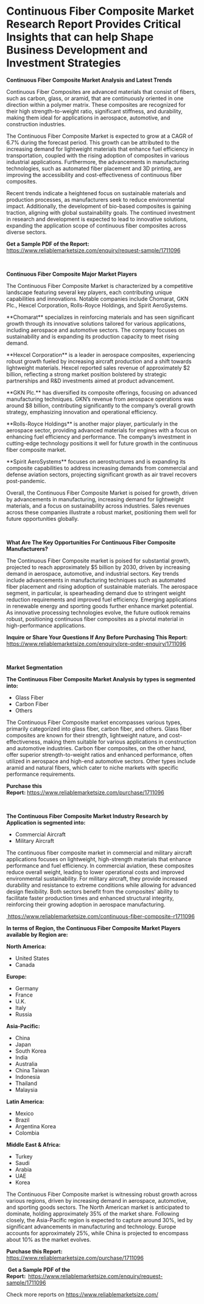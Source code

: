 <p><h1>Continuous Fiber Composite Market Research Report Provides Critical Insights that can help Shape Business Development and Investment Strategies</h1></p><p><strong>Continuous Fiber Composite Market Analysis and Latest Trends</strong></p>
<p><p>Continuous Fiber Composites are advanced materials that consist of fibers, such as carbon, glass, or aramid, that are continuously oriented in one direction within a polymer matrix. These composites are recognized for their high strength-to-weight ratio, significant stiffness, and durability, making them ideal for applications in aerospace, automotive, and construction industries.</p><p>The Continuous Fiber Composite Market is expected to grow at a CAGR of 6.7% during the forecast period. This growth can be attributed to the increasing demand for lightweight materials that enhance fuel efficiency in transportation, coupled with the rising adoption of composites in various industrial applications. Furthermore, the advancements in manufacturing technologies, such as automated fiber placement and 3D printing, are improving the accessibility and cost-effectiveness of continuous fiber composites.</p><p>Recent trends indicate a heightened focus on sustainable materials and production processes, as manufacturers seek to reduce environmental impact. Additionally, the development of bio-based composites is gaining traction, aligning with global sustainability goals. The continued investment in research and development is expected to lead to innovative solutions, expanding the application scope of continuous fiber composites across diverse sectors.</p></p>
<p><strong>Get a Sample PDF of the Report:&nbsp;</strong> <a href="https://www.reliablemarketsize.com/enquiry/request-sample/1711096?utm_campaign=2759&utm_medium=2&utm_source=Github&utm_content=ia&utm_term=27032025&utm_id=continuous-fiber-composite">https://www.reliablemarketsize.com/enquiry/request-sample/1711096</a></p>
<p>&nbsp;</p>
<p><strong>Continuous Fiber Composite Major Market Players</strong></p>
<p><p>The Continuous Fiber Composite Market is characterized by a competitive landscape featuring several key players, each contributing unique capabilities and innovations. Notable companies include Chomarat, GKN Plc., Hexcel Corporation, Rolls-Royce Holdings, and Spirit AeroSystems.</p><p>**Chomarat** specializes in reinforcing materials and has seen significant growth through its innovative solutions tailored for various applications, including aerospace and automotive sectors. The company focuses on sustainability and is expanding its production capacity to meet rising demand.</p><p>**Hexcel Corporation** is a leader in aerospace composites, experiencing robust growth fueled by increasing aircraft production and a shift towards lightweight materials. Hexcel reported sales revenue of approximately $2 billion, reflecting a strong market position bolstered by strategic partnerships and R&D investments aimed at product advancement.</p><p>**GKN Plc.** has diversified its composite offerings, focusing on advanced manufacturing techniques. GKN’s revenue from aerospace operations was around $8 billion, contributing significantly to the company’s overall growth strategy, emphasizing innovation and operational efficiency.</p><p>**Rolls-Royce Holdings** is another major player, particularly in the aerospace sector, providing advanced materials for engines with a focus on enhancing fuel efficiency and performance. The company’s investment in cutting-edge technology positions it well for future growth in the continuous fiber composite market.</p><p>**Spirit AeroSystems** focuses on aerostructures and is expanding its composite capabilities to address increasing demands from commercial and defense aviation sectors, projecting significant growth as air travel recovers post-pandemic.</p><p>Overall, the Continuous Fiber Composite Market is poised for growth, driven by advancements in manufacturing, increasing demand for lightweight materials, and a focus on sustainability across industries. Sales revenues across these companies illustrate a robust market, positioning them well for future opportunities globally.</p></p>
<p>&nbsp;</p>
<p><strong>What Are The Key Opportunities For Continuous Fiber Composite Manufacturers?</strong></p>
<p><p>The Continuous Fiber Composite market is poised for substantial growth, projected to reach approximately $5 billion by 2030, driven by increasing demand in aerospace, automotive, and industrial sectors. Key trends include advancements in manufacturing techniques such as automated fiber placement and rising adoption of sustainable materials. The aerospace segment, in particular, is spearheading demand due to stringent weight reduction requirements and improved fuel efficiency. Emerging applications in renewable energy and sporting goods further enhance market potential. As innovative processing technologies evolve, the future outlook remains robust, positioning continuous fiber composites as a pivotal material in high-performance applications.</p></p>
<p><strong>Inquire or Share Your Questions If Any Before Purchasing This Report:</strong> <a href="https://www.reliablemarketsize.com/enquiry/pre-order-enquiry/1711096?utm_campaign=2759&utm_medium=2&utm_source=Github&utm_content=ia&utm_term=27032025&utm_id=continuous-fiber-composite">https://www.reliablemarketsize.com/enquiry/pre-order-enquiry/1711096</a></p>
<p>&nbsp;</p>
<p><strong>Market Segmentation</strong></p>
<p><strong>The Continuous Fiber Composite Market Analysis by types is segmented into:</strong></p>
<p><ul><li>Glass Fiber</li><li>Carbon Fiber</li><li>Others</li></ul></p>
<p><p>The Continuous Fiber Composite market encompasses various types, primarily categorized into glass fiber, carbon fiber, and others. Glass fiber composites are known for their strength, lightweight nature, and cost-effectiveness, making them suitable for various applications in construction and automotive industries. Carbon fiber composites, on the other hand, offer superior strength-to-weight ratios and enhanced performance, often utilized in aerospace and high-end automotive sectors. Other types include aramid and natural fibers, which cater to niche markets with specific performance requirements.</p></p>
<p><strong>Purchase this Report:&nbsp;</strong><a href="https://www.reliablemarketsize.com/purchase/1711096?utm_campaign=2759&utm_medium=2&utm_source=Github&utm_content=ia&utm_term=27032025&utm_id=continuous-fiber-composite">https://www.reliablemarketsize.com/purchase/1711096</a></p>
<p>&nbsp;</p>
<p><strong>The Continuous Fiber Composite Market Industry Research by Application is segmented into:</strong></p>
<p><ul><li>Commercial Aircraft</li><li>Military Aircraft</li></ul></p>
<p><p>The continuous fiber composite market in commercial and military aircraft applications focuses on lightweight, high-strength materials that enhance performance and fuel efficiency. In commercial aviation, these composites reduce overall weight, leading to lower operational costs and improved environmental sustainability. For military aircraft, they provide increased durability and resistance to extreme conditions while allowing for advanced design flexibility. Both sectors benefit from the composites' ability to facilitate faster production times and enhanced structural integrity, reinforcing their growing adoption in aerospace manufacturing.</p></p>
<p><a href="https://www.reliablemarketsize.com/continuous-fiber-composite-r1711096?utm_campaign=2759&utm_medium=2&utm_source=Github&utm_content=ia&utm_term=27032025&utm_id=continuous-fiber-composite">&nbsp;https://www.reliablemarketsize.com/continuous-fiber-composite-r1711096</a></p>
<p><strong>In terms of Region, the Continuous Fiber Composite Market Players available by Region are:</strong></p>
<p>
    <p> <strong> North America: </strong>
        <ul>
            <li>United States</li>
            <li>Canada</li>
        </ul>
        </p> 
    <p> <strong> Europe: </strong>
        <ul>
            <li>Germany</li>
            <li>France</li>
            <li>U.K.</li>
            <li>Italy</li>
            <li>Russia</li>
        </ul>
        </p> 
    <p> <strong> Asia-Pacific: </strong>
        <ul>
            <li>China</li>
            <li>Japan</li>
            <li>South Korea</li>
            <li>India</li>
            <li>Australia</li>
            <li>China Taiwan</li>
            <li>Indonesia</li>
            <li>Thailand</li>
            <li>Malaysia</li>
        </ul>
        </p> 
    <p> <strong> Latin America: </strong>
        <ul>
            <li>Mexico</li>
            <li>Brazil</li>
            <li>Argentina Korea</li>
            <li>Colombia</li>
        </ul>
        </p> 
    <p> <strong> Middle East & Africa: </strong>
        <ul>
            <li>Turkey</li>
            <li>Saudi</li>
            <li>Arabia</li>
            <li>UAE</li>
            <li>Korea</li>
        </ul>
    </p>
    </p>
<p><p>The Continuous Fiber Composite market is witnessing robust growth across various regions, driven by increasing demand in aerospace, automotive, and sporting goods sectors. The North American market is anticipated to dominate, holding approximately 35% of the market share. Following closely, the Asia-Pacific region is expected to capture around 30%, led by significant advancements in manufacturing and technology. Europe accounts for approximately 25%, while China is projected to encompass about 10% as the market evolves.</p></p>
<p><strong>Purchase this Report: </strong><a href="https://www.reliablemarketsize.com/purchase/1711096?utm_campaign=2759&utm_medium=2&utm_source=Github&utm_content=ia&utm_term=27032025&utm_id=continuous-fiber-composite">https://www.reliablemarketsize.com/purchase/1711096</a></p>
<p>&nbsp;<strong>Get a Sample PDF of the Report:&nbsp;&nbsp;</strong><a href="https://www.reliablemarketsize.com/enquiry/request-sample/1711096?utm_campaign=2759&utm_medium=2&utm_source=Github&utm_content=ia&utm_term=27032025&utm_id=continuous-fiber-composite">https://www.reliablemarketsize.com/enquiry/request-sample/1711096</a></p>
<p><strong></strong></p>
<p>Check more reports on <a href="https://www.reliablemarketsize.com/?utm_campaign=2759&utm_medium=2&utm_source=Github&utm_content=ia&utm_term=27032025&utm_id=continuous-fiber-composite">https://www.reliablemarketsize.com/</a></p>